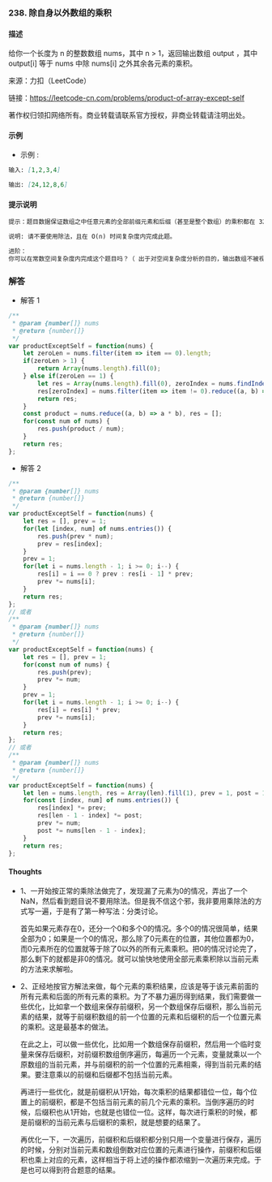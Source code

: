 ### 238. 除自身以外数组的乘积

#### 描述

给你一个长度为 n 的整数数组 nums，其中 n > 1，返回输出数组 output ，其中 output[i] 等于 nums 中除 nums[i] 之外其余各元素的乘积。

来源：力扣（LeetCode）

链接：https://leetcode-cn.com/problems/product-of-array-except-self

著作权归领扣网络所有。商业转载请联系官方授权，非商业转载请注明出处。

#### 示例

+ 示例 :
```md
输入: [1,2,3,4]

输出: [24,12,8,6]
```


#### 提示说明
```md
提示：题目数据保证数组之中任意元素的全部前缀元素和后缀（甚至是整个数组）的乘积都在 32 位整数范围内。

说明: 请不要使用除法，且在 O(n) 时间复杂度内完成此题。

进阶：
你可以在常数空间复杂度内完成这个题目吗？（ 出于对空间复杂度分析的目的，输出数组不被视为额外空间。）
```

### 解答

+ 解答 1
```js
/**
 * @param {number[]} nums
 * @return {number[]}
 */
var productExceptSelf = function(nums) {
    let zeroLen = nums.filter(item => item == 0).length;
    if(zeroLen > 1) {
        return Array(nums.length).fill(0);
    } else if(zeroLen == 1) {
        let res = Array(nums.length).fill(0), zeroIndex = nums.findIndex(item => item == 0);
        res[zeroIndex] = nums.filter(item => item != 0).reduce((a, b) => a * b, 1);
        return res;
    }
    const product = nums.reduce((a, b) => a * b), res = [];
    for(const num of nums) {
        res.push(product / num);
    }
    return res;
};
```

+ 解答 2
```js
/**
 * @param {number[]} nums
 * @return {number[]}
 */
var productExceptSelf = function(nums) {
    let res = [], prev = 1;
    for(let [index, num] of nums.entries()) {
        res.push(prev * num);
        prev = res[index];
    }
    prev = 1;
    for(let i = nums.length - 1; i >= 0; i--) {
        res[i] = i == 0 ? prev : res[i - 1] * prev;
        prev *= nums[i];
    }
    return res;
};
// 或者
/**
 * @param {number[]} nums
 * @return {number[]}
 */
var productExceptSelf = function(nums) {
    let res = [], prev = 1;
    for(const num of nums) {
        res.push(prev);
        prev *= num;
    }
    prev = 1;
    for(let i = nums.length - 1; i >= 0; i--) {
        res[i] = res[i] * prev;
        prev *= nums[i];
    }
    return res;
};
// 或者
/**
 * @param {number[]} nums
 * @return {number[]}
 */
var productExceptSelf = function(nums) {
    let len = nums.length, res = Array(len).fill(1), prev = 1, post = 1;
    for(const [index, num] of nums.entries()) {
        res[index] *= prev;
        res[len - 1 - index] *= post;
        prev *= num;
        post *= nums[len - 1 - index];
    }
    return res;
};
```


#### Thoughts

+ 1、一开始按正常的乘除法做完了，发现漏了元素为0的情况，弄出了一个NaN，然后看到题目说不要用除法。但是我不信这个邪，我非要用乘除法的方式写一遍，于是有了第一种写法：分类讨论。
  
  首先如果元素存在0，还分一个0和多个0的情况。多个0的情况很简单，结果全部为0；如果是一个0的情况，那么除了0元素在的位置，其他位置都为0，而0元素所在的位置就等于除了0以外的所有元素乘积。把0的情况讨论完了，那么剩下的就都是非0的情况。就可以愉快地使用全部元素乘积除以当前元素的方法来求解啦。

+ 2、正经地按官方解法来做，每个元素的乘积结果，应该是等于该元素前面的所有元素和后面的所有元素的乘积。为了不暴力遍历得到结果，我们需要做一些优化，比如拿一个数组来保存前缀积，另一个数组保存后缀积，那么当前元素的结果，就等于前缀积数组的前一个位置的元素和后缀积的后一个位置元素的乘积。这是最基本的做法。

  在此之上，可以做一些优化，比如用一个数组保存前缀积，然后用一个临时变量来保存后缀积，对前缀积数组倒序遍历，每遍历一个元素，变量就乘以一个原数组的当前元素，并与前缀积的前一个位置的元素相乘，得到当前元素的结果。要注意乘以的前缀和后缀都不包括当前元素。

  再进行一些优化，就是前缀积从1开始，每次乘积的结果都错位一位，每个位置上的前缀积，都是不包括当前元素的前几个元素的乘积。当倒序遍历的时候，后缀积也从1开始，也就是也错位一位。这样，每次进行乘积的时候，都是前缀积的当前元素与后缀积的乘积，就是想要的结果了。

  再优化一下，一次遍历，前缀积和后缀积都分别只用一个变量进行保存，遍历的时候，分别对当前元素和数组倒数对应位置的元素进行操作，前缀积和后缀积也乘上对应的元素，这样相当于将上述的操作都浓缩到一次遍历来完成。于是也可以得到符合题意的结果。